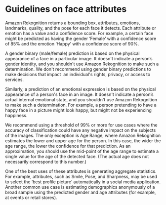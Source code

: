 # Guidelines on face attributes<a name="guidance-face-attributes"></a>

Amazon Rekognition returns a bounding box, attributes, emotions, landmarks, quality, and the pose for each face it detects\. Each attribute or emotion has a value and a confidence score\. For example, a certain face might be predicted as having the gender ‘Female’ with a confidence score of 85% and the emotion ‘Happy’ with a confidence score of 90%\.

A gender binary \(male/female\) prediction is based on the physical appearance of a face in a particular image\. It doesn't indicate a person’s gender identity, and you shouldn't use Amazon Rekognition to make such a determination\. We don't recommend using gender binary predictions to make decisions that impact  an individual's rights, privacy, or access to services\. 

Similarly, a prediction of an emotional expression is based on the physical appearance of a person's face in an image\. It doesn't indicate a person’s actual internal emotional state, and you shouldn't use Amazon Rekognition to make such a determination\. For example, a person pretending to have a happy face in a picture might look happy, but might not be experiencing happiness\. 

We recommend using a threshold of 99% or more for use cases where the accuracy of classification could have any negative impact on the subjects of the images\. The only exception is Age Range, where Amazon Rekognition estimates the lower and upper age for the person\. In this case, the wider the age range, the lower the confidence for that prediction\. As an approximation, you should use the mid\-point of the age range to estimate a single value for the age of the detected face\. \(The actual age does not necessarily correspond to this number\.\) 



One of the best uses of these attributes is generating aggregate statistics\. For example, attributes, such as Smile, Pose, and Sharpness, may be used to select the ‘best profile picture’ automatically in a social media application\. Another common use case is estimating demographics anonymously of a broad sample using the predicted gender and age attributes \(for example, at events or retail stores\)\. 